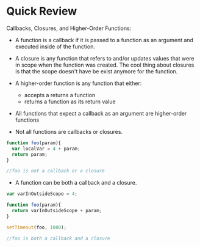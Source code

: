 # Quick Review

Callbacks, Closures, and Higher-Order Functions:

* A function is a callback if it is passed to a function as an argument and executed inside of the function.

* A closure is any function that refers to and/or updates values that were in scope when the function was created. The cool thing about closures is that the scope doesn't have be exist anymore for the function.

* A higher-order function is any function that either:
  - accepts a returns a function
  - returns a function as its return value

* All functions that expect a callback as an argument are higher-order functions

* Not all functions are callbacks or closures.

```js
function foo(param){
  var localVar = 4 + param;
  return param;
}

//foo is not a callback or a closure
```

* A function can be both a callback and a closure.


```js
var varInOutsideScope = 4;

function foo(param){
  return varInOutsideScope + param;
}

setTimeout(foo, 1000);

//foo is both a callback and a closure
```
